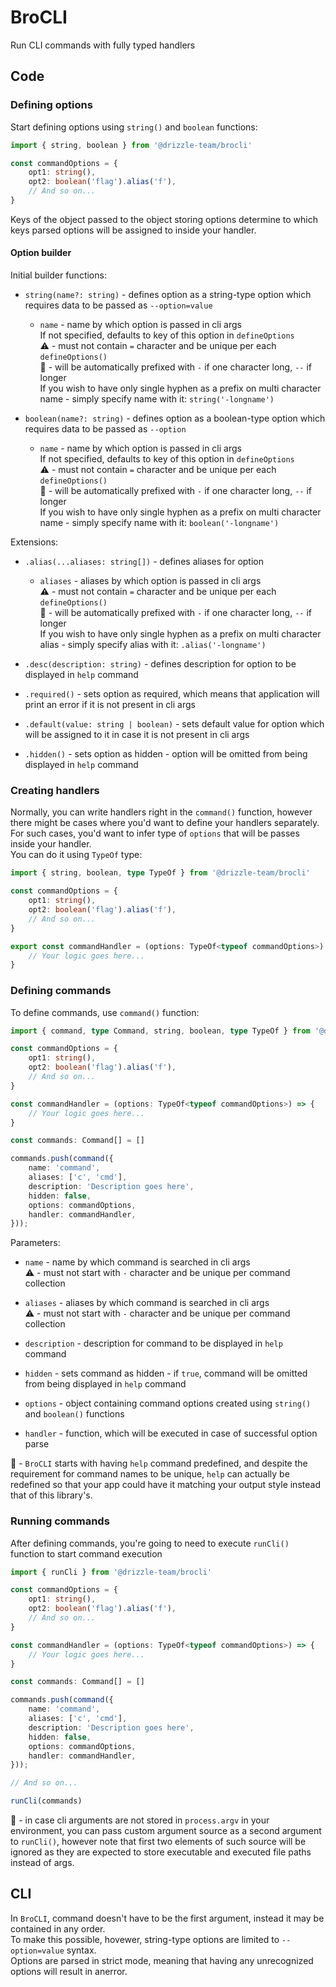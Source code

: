 # BroCLI

Run CLI commands with fully typed handlers

## Code

### Defining options

Start defining options using `string()` and `boolean` functions:  

```Typescript
import { string, boolean } from '@drizzle-team/brocli'

const commandOptions = {
    opt1: string(),
    opt2: boolean('flag').alias('f'),
    // And so on... 
}
```

Keys of the object passed to the object storing options determine to which keys parsed options will be assigned to inside your handler.  

#### Option builder

Initial builder functions:

-   `string(name?: string)` - defines option as a string-type option which requires data to be passed as `--option=value`
    -   `name` - name by which option is passed in cli args  
    If not specified, defaults to key of this option in `defineOptions`  
    :warning: - must not contain `=` character and be unique per each `defineOptions()`  
    :speech_balloon: - will be automatically prefixed with `-` if one character long, `--` if longer  
    If you wish to have only single hyphen as a prefix on multi character name - simply specify name with it: `string('-longname')`  


-   `boolean(name?: string)` - defines option as a boolean-type option which requires data to be passed as `--option`  
    -   `name` - name by which option is passed in cli args  
    If not specified, defaults to key of this option in `defineOptions`  
    :warning: - must not contain `=` character and be unique per each `defineOptions()`  
    :speech_balloon: - will be automatically prefixed with `-` if one character long, `--` if longer  
    If you wish to have only single hyphen as a prefix on multi character name - simply specify name with it: `boolean('-longname')`  

Extensions: 

-   `.alias(...aliases: string[])` - defines aliases for option  
     -   `aliases` - aliases by which option is passed in cli args  
    :warning: - must not contain `=` character and be unique per each `defineOptions()`  
    :speech_balloon: - will be automatically prefixed with `-` if one character long, `--` if longer  
    If you wish to have only single hyphen as a prefix on multi character alias - simply specify alias with it: `.alias('-longname')`  

-   `.desc(description: string)` - defines description for option to be displayed in `help` command  

-   `.required()` - sets option as required, which means that application will print an error if it is not present in cli args  

-   `.default(value: string | boolean)` - sets default value for option which will be assigned to it in case it is not present in cli args

-   `.hidden()` - sets option as hidden - option will be omitted from being displayed in `help` command


### Creating handlers

Normally, you can write handlers right in the `command()` function, however there might be cases where you'd want to define your handlers separately.  
For such cases, you'd want to infer type of `options` that will be passes inside your handler.  
You can do it using `TypeOf` type:  

```Typescript
import { string, boolean, type TypeOf } from '@drizzle-team/brocli'

const commandOptions = {
    opt1: string(),
    opt2: boolean('flag').alias('f'),
    // And so on... 
}

export const commandHandler = (options: TypeOf<typeof commandOptions>) => {
    // Your logic goes here...
}
```

### Defining commands

To define commands, use `command()` function:  

```Typescript
import { command, type Command, string, boolean, type TypeOf } from '@drizzle-team/brocli'

const commandOptions = {
    opt1: string(),
    opt2: boolean('flag').alias('f'),
    // And so on... 
}

const commandHandler = (options: TypeOf<typeof commandOptions>) => {
    // Your logic goes here...
}

const commands: Command[] = []

commands.push(command({
    name: 'command', 
    aliases: ['c', 'cmd'],
    description: 'Description goes here',
    hidden: false,
    options: commandOptions,
    handler: commandHandler,
}));
```

Parameters:  

-   `name` - name by which command is searched in cli args  
    :warning: - must not start with `-` character and be unique per command collection  

-   `aliases` - aliases by which command is searched in cli args  
    :warning: - must not start with `-` character and be unique per command collection  

-   `description` - description for command to be displayed in `help` command  

-   `hidden` - sets command as hidden - if `true`, command will be omitted from being displayed in `help` command  

-   `options` - object containing command options created using `string()` and `boolean()` functions  

-   `handler` - function, which will be executed in case of successful option parse  

:speech_balloon: - `BroCLI` starts with having `help` command predefined, and despite the requirement for command names to be unique, `help` can actually be redefined so that your app could have it matching your output style instead that of this library's.  

### Running commands

After defining commands, you're going to need to execute `runCli()` function to start command execution

```Typescript
import { runCli } from '@drizzle-team/brocli'

const commandOptions = {
    opt1: string(),
    opt2: boolean('flag').alias('f'),
    // And so on... 
}

const commandHandler = (options: TypeOf<typeof commandOptions>) => {
    // Your logic goes here...
}

const commands: Command[] = []

commands.push(command({
    name: 'command', 
    aliases: ['c', 'cmd'],
    description: 'Description goes here',
    hidden: false,
    options: commandOptions,
    handler: commandHandler,
}));

// And so on...

runCli(commands)
```

:speech_balloon: - in case cli arguments are not stored in `process.argv` in your environment, you can pass custom argument source as a second argument to `runCli()`, however note that first two elements of such source will be ignored as they are expected to store executable and executed file paths instead of args.

## CLI

In `BroCLI`, command doesn't have to be the first argument, instead it may be contained in any order.  
To make this possible, hovewer, string-type options are limited to `--option=value` syntax.  
Options are parsed in strict mode, meaning that having any unrecognized options will result in anerror.     
